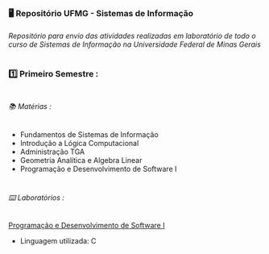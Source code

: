 ### 🖥️ Repositório UFMG - Sistemas de Informação

###### Repositório para envio das atividades realizadas em laboratório de todo o curso de Sistemas de Informação na Universidade Federal de Minas Gerais
#

### 1️⃣ Primeiro Semestre :
#
  ###### 📚  Matérias : 
  - Fundamentos de Sistemas de Informação
  - Introdução a Lógica Computacional
  - Administração TGA
  - Geometria Analítica e Algebra Linear
  - Programação e Desenvolvimento de Software I
 #   
  ###### ⌨️ Laboratórios :
   [Programação e Desenvolvimento de Software I](https://github.com/GustavoJVvieira/UFMG/tree/main/Programacao_Desenvolvimento_Software_I) <br>
  - Linguagem utilizada: C
#  
